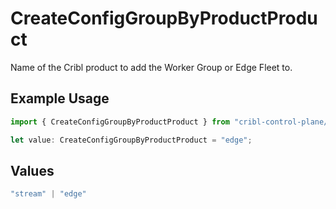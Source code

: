 # CreateConfigGroupByProductProduct

Name of the Cribl product to add the Worker Group or Edge Fleet to.

## Example Usage

```typescript
import { CreateConfigGroupByProductProduct } from "cribl-control-plane/models/operations";

let value: CreateConfigGroupByProductProduct = "edge";
```

## Values

```typescript
"stream" | "edge"
```
